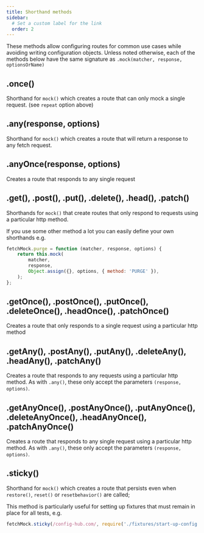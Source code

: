 ```yaml
---
title: Shorthand methods
sidebar:
  # Set a custom label for the link
  order: 2
---
```


These methods allow configuring routes for common use cases while avoiding writing configuration objects. Unless noted otherwise, each of the methods below have the same signature as `.mock(matcher, response, optionsOrName)`

## .once()

Shorthand for `mock()` which creates a route that can only mock a single request. (see `repeat` option above)

## .any(response, options)

Shorthand for `mock()` which creates a route that will return a response to any fetch request.

## .anyOnce(response, options)

Creates a route that responds to any single request

## .get(), .post(), .put(), .delete(), .head(), .patch()

Shorthands for `mock()` that create routes that only respond to requests using a particular http method.

If you use some other method a lot you can easily define your own shorthands e.g.

```javascript
fetchMock.purge = function (matcher, response, options) {
	return this.mock(
		matcher,
		response,
		Object.assign({}, options, { method: 'PURGE' }),
	);
};
```

## .getOnce(), .postOnce(), .putOnce(), .deleteOnce(), .headOnce(), .patchOnce()

Creates a route that only responds to a single request using a particular http method

## .getAny(), .postAny(), .putAny(), .deleteAny(), .headAny(), .patchAny()

Creates a route that responds to any requests using a particular http method.
As with `.any()`, these only accept the parameters `(response, options)`.

## .getAnyOnce(), .postAnyOnce(), .putAnyOnce(), .deleteAnyOnce(), .headAnyOnce(), .patchAnyOnce()

Creates a route that responds to any single request using a particular http method.
As with `.any()`, these only accept the parameters `(response, options)`.

## .sticky()

Shorthand for `mock()` which creates a route that persists even when `restore()`, `reset()` or `resetbehavior()` are called;

This method is particularly useful for setting up fixtures that must remain in place for all tests, e.g.

```js
fetchMock.sticky(/config-hub.com/, require('./fixtures/start-up-config.json'));
```
